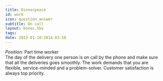 ```yaml
---
title: Dinnerpeace
id: work
icon: question_answer
subtitle: On call
layout: boxes.hbs
tags:
date: 2013-01-10:2014-03-10
---
```

_Position:_ Part time worker
<br>
The day of the delivery one person is on call by the phone and make sure that all the deliveries goes smoothly. The work demands that you are flexible, service-minded and a problem-solver. Customer satisfaction is always top priority.
